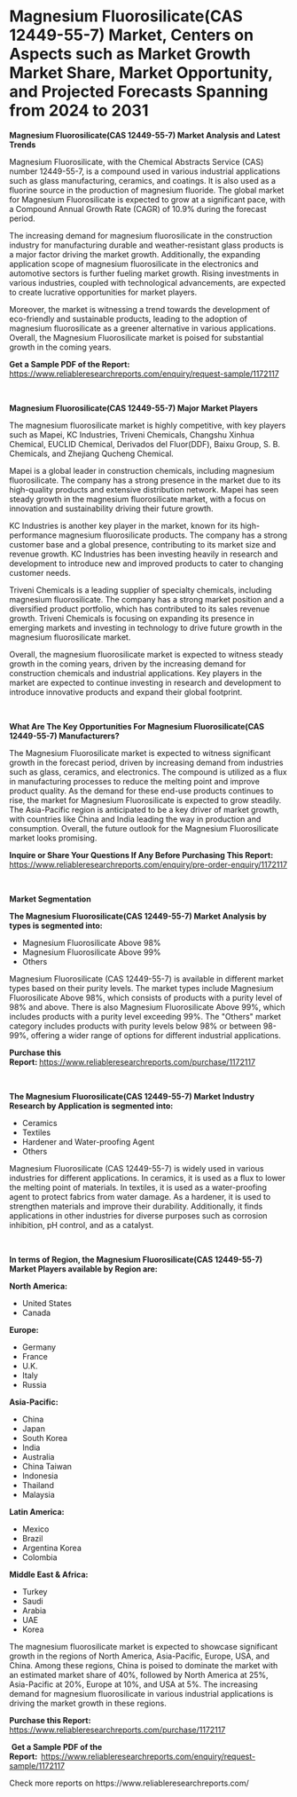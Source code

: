 <p><h1>Magnesium Fluorosilicate(CAS 12449-55-7) Market, Centers on Aspects such as Market Growth Market Share, Market Opportunity, and Projected Forecasts Spanning from 2024 to 2031</h1></p><p><strong>Magnesium Fluorosilicate(CAS 12449-55-7) Market Analysis and Latest Trends</strong></p>
<p><p>Magnesium Fluorosilicate, with the Chemical Abstracts Service (CAS) number 12449-55-7, is a compound used in various industrial applications such as glass manufacturing, ceramics, and coatings. It is also used as a fluorine source in the production of magnesium fluoride. The global market for Magnesium Fluorosilicate is expected to grow at a significant pace, with a Compound Annual Growth Rate (CAGR) of 10.9% during the forecast period.</p><p>The increasing demand for magnesium fluorosilicate in the construction industry for manufacturing durable and weather-resistant glass products is a major factor driving the market growth. Additionally, the expanding application scope of magnesium fluorosilicate in the electronics and automotive sectors is further fueling market growth. Rising investments in various industries, coupled with technological advancements, are expected to create lucrative opportunities for market players.</p><p>Moreover, the market is witnessing a trend towards the development of eco-friendly and sustainable products, leading to the adoption of magnesium fluorosilicate as a greener alternative in various applications. Overall, the Magnesium Fluorosilicate market is poised for substantial growth in the coming years.</p></p>
<p><strong>Get a Sample PDF of the Report:&nbsp;</strong> <a href="https://www.reliableresearchreports.com/enquiry/request-sample/1172117">https://www.reliableresearchreports.com/enquiry/request-sample/1172117</a></p>
<p>&nbsp;</p>
<p><strong>Magnesium Fluorosilicate(CAS 12449-55-7) Major Market Players</strong></p>
<p><p>The magnesium fluorosilicate market is highly competitive, with key players such as Mapei, KC Industries, Triveni Chemicals, Changshu Xinhua Chemical, EUCLID Chemical, Derivados del Fluor(DDF), Baixu Group, S. B. Chemicals, and Zhejiang Qucheng Chemical. </p><p>Mapei is a global leader in construction chemicals, including magnesium fluorosilicate. The company has a strong presence in the market due to its high-quality products and extensive distribution network. Mapei has seen steady growth in the magnesium fluorosilicate market, with a focus on innovation and sustainability driving their future growth.</p><p>KC Industries is another key player in the market, known for its high-performance magnesium fluorosilicate products. The company has a strong customer base and a global presence, contributing to its market size and revenue growth. KC Industries has been investing heavily in research and development to introduce new and improved products to cater to changing customer needs.</p><p>Triveni Chemicals is a leading supplier of specialty chemicals, including magnesium fluorosilicate. The company has a strong market position and a diversified product portfolio, which has contributed to its sales revenue growth. Triveni Chemicals is focusing on expanding its presence in emerging markets and investing in technology to drive future growth in the magnesium fluorosilicate market.</p><p>Overall, the magnesium fluorosilicate market is expected to witness steady growth in the coming years, driven by the increasing demand for construction chemicals and industrial applications. Key players in the market are expected to continue investing in research and development to introduce innovative products and expand their global footprint.</p></p>
<p>&nbsp;</p>
<p><strong>What Are The Key Opportunities For Magnesium Fluorosilicate(CAS 12449-55-7) Manufacturers?</strong></p>
<p><p>The Magnesium Fluorosilicate market is expected to witness significant growth in the forecast period, driven by increasing demand from industries such as glass, ceramics, and electronics. The compound is utilized as a flux in manufacturing processes to reduce the melting point and improve product quality. As the demand for these end-use products continues to rise, the market for Magnesium Fluorosilicate is expected to grow steadily. The Asia-Pacific region is anticipated to be a key driver of market growth, with countries like China and India leading the way in production and consumption. Overall, the future outlook for the Magnesium Fluorosilicate market looks promising.</p></p>
<p><strong>Inquire or Share Your Questions If Any Before Purchasing This Report:</strong> <a href="https://www.reliableresearchreports.com/enquiry/pre-order-enquiry/1172117">https://www.reliableresearchreports.com/enquiry/pre-order-enquiry/1172117</a></p>
<p>&nbsp;</p>
<p><strong>Market Segmentation</strong></p>
<p><strong>The Magnesium Fluorosilicate(CAS 12449-55-7) Market Analysis by types is segmented into:</strong></p>
<p><ul><li>Magnesium Fluorosilicate Above 98%</li><li>Magnesium Fluorosilicate Above 99%</li><li>Others</li></ul></p>
<p><p>Magnesium Fluorosilicate (CAS 12449-55-7) is available in different market types based on their purity levels. The market types include Magnesium Fluorosilicate Above 98%, which consists of products with a purity level of 98% and above. There is also Magnesium Fluorosilicate Above 99%, which includes products with a purity level exceeding 99%. The "Others" market category includes products with purity levels below 98% or between 98-99%, offering a wider range of options for different industrial applications.</p></p>
<p><strong>Purchase this Report:&nbsp;</strong><a href="https://www.reliableresearchreports.com/purchase/1172117">https://www.reliableresearchreports.com/purchase/1172117</a></p>
<p>&nbsp;</p>
<p><strong>The Magnesium Fluorosilicate(CAS 12449-55-7) Market Industry Research by Application is segmented into:</strong></p>
<p><ul><li>Ceramics</li><li>Textiles</li><li>Hardener and Water-proofing Agent</li><li>Others</li></ul></p>
<p><p>Magnesium Fluorosilicate (CAS 12449-55-7) is widely used in various industries for different applications. In ceramics, it is used as a flux to lower the melting point of materials. In textiles, it is used as a water-proofing agent to protect fabrics from water damage. As a hardener, it is used to strengthen materials and improve their durability. Additionally, it finds applications in other industries for diverse purposes such as corrosion inhibition, pH control, and as a catalyst.</p></p>
<p>&nbsp;</p>
<p><strong>In terms of Region, the Magnesium Fluorosilicate(CAS 12449-55-7) Market Players available by Region are:</strong></p>
<p>
    <p> <strong> North America: </strong>
        <ul>
            <li>United States</li>
            <li>Canada</li>
        </ul>
        </p> 
    <p> <strong> Europe: </strong>
        <ul>
            <li>Germany</li>
            <li>France</li>
            <li>U.K.</li>
            <li>Italy</li>
            <li>Russia</li>
        </ul>
        </p> 
    <p> <strong> Asia-Pacific: </strong>
        <ul>
            <li>China</li>
            <li>Japan</li>
            <li>South Korea</li>
            <li>India</li>
            <li>Australia</li>
            <li>China Taiwan</li>
            <li>Indonesia</li>
            <li>Thailand</li>
            <li>Malaysia</li>
        </ul>
        </p> 
    <p> <strong> Latin America: </strong>
        <ul>
            <li>Mexico</li>
            <li>Brazil</li>
            <li>Argentina Korea</li>
            <li>Colombia</li>
        </ul>
        </p> 
    <p> <strong> Middle East & Africa: </strong>
        <ul>
            <li>Turkey</li>
            <li>Saudi</li>
            <li>Arabia</li>
            <li>UAE</li>
            <li>Korea</li>
        </ul>
    </p>
    </p>
<p><p>The magnesium fluorosilicate market is expected to showcase significant growth in the regions of North America, Asia-Pacific, Europe, USA, and China. Among these regions, China is poised to dominate the market with an estimated market share of 40%, followed by North America at 25%, Asia-Pacific at 20%, Europe at 10%, and USA at 5%. The increasing demand for magnesium fluorosilicate in various industrial applications is driving the market growth in these regions.</p></p>
<p><strong>Purchase this Report: </strong><a href="https://www.reliableresearchreports.com/purchase/1172117">https://www.reliableresearchreports.com/purchase/1172117</a></p>
<p>&nbsp;<strong>Get a Sample PDF of the Report:&nbsp;&nbsp;</strong><a href="https://www.reliableresearchreports.com/enquiry/request-sample/1172117">https://www.reliableresearchreports.com/enquiry/request-sample/1172117</a></p>
<p><strong></strong></p>
<p>Check more reports on https://www.reliableresearchreports.com/</p>